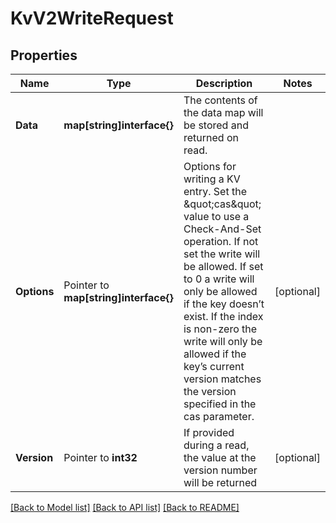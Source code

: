 # KvV2WriteRequest


## Properties

Name | Type | Description | Notes
------------ | ------------- | ------------- | -------------
**Data** | **map[string]interface{}** | The contents of the data map will be stored and returned on read. | 
**Options** | Pointer to **map[string]interface{}** | Options for writing a KV entry. Set the \&quot;cas\&quot; value to use a Check-And-Set operation. If not set the write will be allowed. If set to 0 a write will only be allowed if the key doesn’t exist. If the index is non-zero the write will only be allowed if the key’s current version matches the version specified in the cas parameter. | [optional] 
**Version** | Pointer to **int32** | If provided during a read, the value at the version number will be returned | [optional] 





[[Back to Model list]](../README.md#documentation-for-models) [[Back to API list]](../README.md#documentation-for-api-endpoints) [[Back to README]](../README.md)


